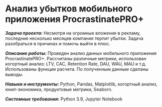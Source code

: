 # Анализ убытков мобильного приложения ProcrastinatePRO+
***Задача проекта:***
Несмотря на огромные вложения в рекламу, последние несколько месяцев компания терпит убытки. Задача разобраться в причинах и помочь выйти в плюс.

***Описание работы:*** 
Проведен анализ данных мобильного приложения ProcrastinatePRO+. Рассчитаны различные метрики, использован когортный анализ: LTV, CAC, Retention Rate, DAU, WAU, MAU и т.д. Использованы функции расчета. По полученным данным сделаны выводы.

***Навыки и инструменты:***
Python, Pandas, Matplotlib, когортный анализ, юнит-экономика, продуктовые метрики, Seaborn.

***Системные требования:***
Python 3.9, Jupyter Notebook
